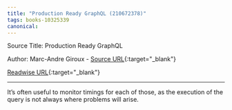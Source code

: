 ```yaml
---
title: "Production Ready GraphQL (210672378)"
tags: books-10325339
canonical: 
---
```


Source Title: Production Ready GraphQL

Author: Marc-Andre Giroux - [Source URL](){:target="_blank"}

[Readwise URL](https://readwise.io/open/210672378){:target="_blank"}

---

It’s often useful to monitor timings for each of those, as the execution of the query is not always where problems will arise.
